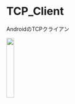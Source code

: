 # TCP_Client
AndroidのTCPクライアン

<img src="https://user-images.githubusercontent.com/94283685/158555063-2eacfac0-ae8d-4070-b120-b890b170a9f0.png" width="20%">

